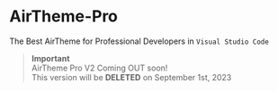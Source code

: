 # AirTheme-Pro
The Best AirTheme for Professional Developers in `Visual Studio Code`

 > **Important**</br> AirTheme Pro V2 Coming OUT soon!</br> This version will be **DELETED** on September 1st, 2023
